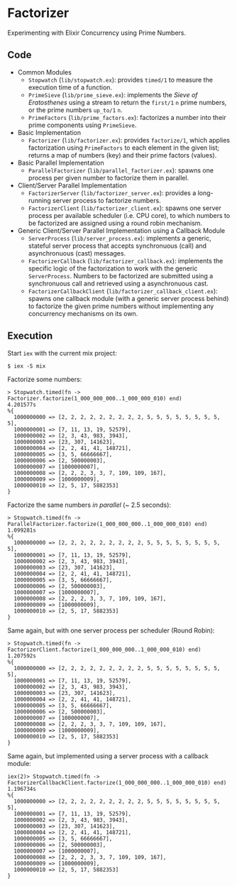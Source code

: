 # Factorizer

Experimenting with Elixir Concurrency using Prime Numbers.

## Code

- Common Modules
    - `Stopwatch` (`lib/stopwatch.ex`): provides `timed/1` to measure the
      execution time of a function.
    - `PrimeSieve` (`lib/prime_sieve.ex`): implements the _Sieve of
      Eratosthenes_ using a stream to return the `first/1` `n` prime numbers, or
      the prime numbers `up_to/1` `n`.
    - `PrimeFactors` (`lib/prime_factors.ex`): factorizes a number into their
      prime components using `PrimeSieve`.
- Basic Implementation
    - `Factorizer` (`lib/factorizer.ex`): provides `factorize/1`, which applies
      factorization using `PrimeFactors` to each element in the given list;
      returns a map of numbers (key) and their prime factors (values).
- Basic Parallel Implementation
    - `ParallelFactorizer` (`lib/parallel_factorizer.ex`): spawns one process
      per given number to factorize them in parallel.
- Client/Server Parallel Implementation
    - `FactorizerServer` (`lib/factorizer_server.ex`): provides a long-running
      server process to factorize numbers.
    - `FactorizerClient` (`lib/factorizer_client.ex`): spawns one server process
      per available scheduler (i.e. CPU core), to which numbers to be factorized
      are assigned using a round robin mechanism.
- Generic Client/Server Parallel Implementation using a Callback Module
    - `ServerProcess` (`lib/server_process.ex`): implements a generic, stateful
      server process that accepts synchronuous (call) and asynchronuous (cast)
      messages.
    - `FactorizerCallback` (`lib/factorizer_callback.ex`): implements the
      specific logic of the factorization to work with the generic
      `ServerProcess`. Numbers to be factorized are submitted using a
      synchronuous call and retrieved using a asynchronuous cast.
    - `FactorizerCallbackClient` (`lib/factorizer_callback_client.ex`): spawns
      one callback module (with a generic server process behind) to factorize
      the given prime numbers without implementing any concurrency mechanisms on
      its own.

## Execution

Start `iex` with the current mix project:

    $ iex -S mix

Factorize some numbers:

    > Stopwatch.timed(fn -> Factorizer.factorize(1_000_000_000..1_000_000_010) end)
    4.201577s
    %{
      1000000000 => [2, 2, 2, 2, 2, 2, 2, 2, 2, 5, 5, 5, 5, 5, 5, 5, 5, 5],
      1000000001 => [7, 11, 13, 19, 52579],
      1000000002 => [2, 3, 43, 983, 3943],
      1000000003 => [23, 307, 141623],
      1000000004 => [2, 2, 41, 41, 148721],
      1000000005 => [3, 5, 66666667],
      1000000006 => [2, 500000003],
      1000000007 => [1000000007],
      1000000008 => [2, 2, 2, 3, 3, 7, 109, 109, 167],
      1000000009 => [1000000009],
      1000000010 => [2, 5, 17, 5882353]
    }

Factorize the same numbers _in parallel_ (~ 2.5 seconds):

    > Stopwatch.timed(fn -> ParallelFactorizer.factorize(1_000_000_000..1_000_000_010) end)
    1.099281s
    %{
      1000000000 => [2, 2, 2, 2, 2, 2, 2, 2, 2, 5, 5, 5, 5, 5, 5, 5, 5, 5],
      1000000001 => [7, 11, 13, 19, 52579],
      1000000002 => [2, 3, 43, 983, 3943],
      1000000003 => [23, 307, 141623],
      1000000004 => [2, 2, 41, 41, 148721],
      1000000005 => [3, 5, 66666667],
      1000000006 => [2, 500000003],
      1000000007 => [1000000007],
      1000000008 => [2, 2, 2, 3, 3, 7, 109, 109, 167],
      1000000009 => [1000000009],
      1000000010 => [2, 5, 17, 5882353]
    }

Same again, but with one server process per scheduler (Round Robin):

    > Stopwatch.timed(fn -> FactorizerClient.factorize(1_000_000_000..1_000_000_010) end)
    1.207592s
    %{
      1000000000 => [2, 2, 2, 2, 2, 2, 2, 2, 2, 5, 5, 5, 5, 5, 5, 5, 5, 5],
      1000000001 => [7, 11, 13, 19, 52579],
      1000000002 => [2, 3, 43, 983, 3943],
      1000000003 => [23, 307, 141623],
      1000000004 => [2, 2, 41, 41, 148721],
      1000000005 => [3, 5, 66666667],
      1000000006 => [2, 500000003],
      1000000007 => [1000000007],
      1000000008 => [2, 2, 2, 3, 3, 7, 109, 109, 167],
      1000000009 => [1000000009],
      1000000010 => [2, 5, 17, 5882353]
    }

Same again, but implemented using a server process with a callback module:

    iex(2)> Stopwatch.timed(fn -> FactorizerCallbackClient.factorize(1_000_000_000..1_000_000_010) end)
    1.196734s
    %{
      1000000000 => [2, 2, 2, 2, 2, 2, 2, 2, 2, 5, 5, 5, 5, 5, 5, 5, 5, 5],
      1000000001 => [7, 11, 13, 19, 52579],
      1000000002 => [2, 3, 43, 983, 3943],
      1000000003 => [23, 307, 141623],
      1000000004 => [2, 2, 41, 41, 148721],
      1000000005 => [3, 5, 66666667],
      1000000006 => [2, 500000003],
      1000000007 => [1000000007],
      1000000008 => [2, 2, 2, 3, 3, 7, 109, 109, 167],
      1000000009 => [1000000009],
      1000000010 => [2, 5, 17, 5882353]
    }
